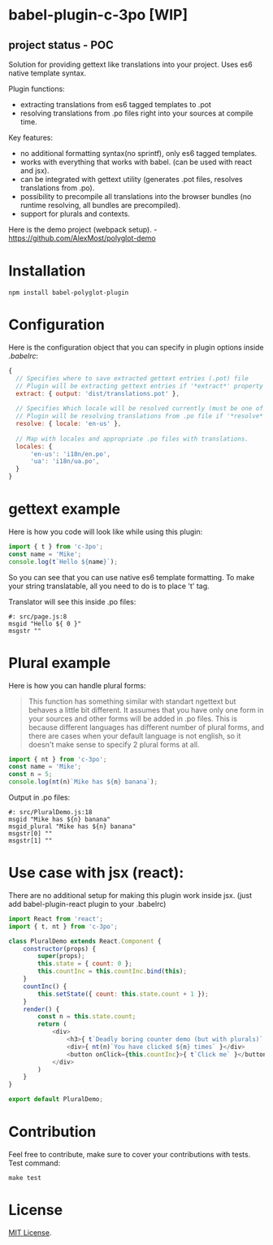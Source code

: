 # babel-plugin-c-3po [WIP]
## project status - POC
Solution for providing gettext like translations into your project. Uses es6 native template syntax.

Plugin functions:
- extracting translations from es6 tagged templates to .pot 
- resolving translations from .po files right into your sources at compile time.

Key features:
- no additional formatting syntax(no sprintf), only es6 tagged templates.
- works with everything that works with babel. (can be used with react and jsx).
- can be integrated with gettext utility (generates .pot files, resolves translations from .po).
- possibility to precompile all translations into the browser bundles (no runtime resolving, all bundles are precompiled).
- support for plurals and contexts.

Here is the demo project (webpack setup). - https://github.com/AlexMost/polyglot-demo

Installation
============

`npm install babel-polyglot-plugin`


Configuration
=============
Here is the configuration object that you can specify in plugin options inside *.babelrc*:

```javascript
{
  // Specifies where to save extracted gettext entries (.pot) file
  // Plugin will be extracting gettext entries if '*extract*' property is present.
  extract: { output: 'dist/translations.pot' }, 
  
  // Specifies Which locale will be resolved currently (must be one of which is stored in 'locales' property)
  // Plugin will be resolving translations from .po file if '*resolve*' property is present.
  resolve: { locale: 'en-us' },
  
  // Map with locales and appropriate .po files with translations.
  locales: {
      'en-us': 'i18n/en.po',
      'ua': 'i18n/ua.po',
  }
}
```

gettext example
===============
Here is how you code will look like while using this plugin:

```javascript
import { t } from 'c-3po';
const name = 'Mike';
console.log(t`Hello ${name}`);
```
So you can see that you can use native es6 template formatting. To make your string translatable, all you need to do is to place 't' tag.

Translator will see this inside .po files:
```po
#: src/page.js:8
msgid "Hello ${ 0 }"
msgstr ""
```
Plural example
==============
Here is how you can handle plural forms:
> This function has something similar with standart ngettext but behaves a little bit different. It assumes that you have only one form in your sources and other forms will be added in .po files. This is because different languages has different number of plural forms, and there are cases when your default language is not english, so it doesn't make sense to specify 2 plural forms at all.

```javascript
import { nt } from 'c-3po';
const name = 'Mike';
const n = 5;
console.log(nt(n)`Mike has ${n} banana`);
```

Output in .po files:
```po
#: src/PluralDemo.js:18
msgid "Mike has ${n} banana"
msgid_plural "Mike has ${n} banana"
msgstr[0] ""
msgstr[1] ""
```

Use case with jsx (react):
==========================
There are no additional setup for making this plugin work inside jsx. (just add babel-plugin-react plugin to your .babelrc)

```javascript
import React from 'react';
import { t, nt } from 'c-3po';

class PluralDemo extends React.Component {
    constructor(props) {
        super(props);
        this.state = { count: 0 };
        this.countInc = this.countInc.bind(this);
    }
    countInc() {
        this.setState({ count: this.state.count + 1 });
    }
    render() {
        const n = this.state.count;
        return (
            <div>
                <h3>{ t`Deadly boring counter demo (but with plurals)` }</h3>
                <div>{ nt(n)`You have clicked ${n} times` }</div>
                <button onClick={this.countInc}>{ t`Click me` }</button>
            </div>
        )
    }
}

export default PluralDemo;
```

Contribution
============
Feel free to contribute, make sure to cover your contributions with tests.
Test command:
```
make test
```

License
=======

[MIT License](LICENSE).
